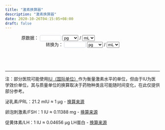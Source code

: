 ```yaml
---
title: "激素换算器"
description: "激素换算器"
date: 2020-10-26T04:15:05+08:00
draft: false
---
```


<div style="
  position: relative;
  display: flex;
  flex-direction: column;
  ">
  <style>
    input {
      color: #495057;
      border: 1px solid #ced4da;
      border-radius: 0.25rem;
      /*transition: border-color 0.15s ease-in-out, box-shadow 0.15s ease-in-out;*/
      padding: 1px;
      height: 1.5em;
    }

    select {
      color: #495057;
      border: 1px solid #ced4da;
      border-radius: 0.25rem;
      /*transition: border-color 0.15s ease-in-out, box-shadow 0.15s ease-in-out;*/
      padding: 1px;
      height: 1.5em;
    }

    input:focus {
      color: #495057;
      outline: 0;
      border-image: url(/images/shadow-i.png) 30 30 stretch;
      border-image-width: 3px;
      border-image-outset: 0px;
    }

  </style>
  <div style="margin:auto;align-items:baseline">
    <span>原数据：</span>
    <input type="text" id="val1" onkeyup="changed()" style="width: 10ex" />
    <select id="in1" oninput="changed()">
      <option value="1">pg</option>
      <option value="1000">ng</option>
      <option value="1000000">μg</option>
      <option value="mol">pmol</option>
      <option value="mol1000">nmol</option>
      <option value="mIU">mIU</option>
      <option value="uIU">μIU</option>
    </select>
    <span>/</span>
    <select id="in2" oninput="changed()">
      <option value="1">mL</option>
      <option value="100">dL</option>
      <option value="1000">L</option>
    </select>
    <select id="in3" oninput="changed()" style="visibility: hidden;">
      <option value="272.38">雌二醇</option>
      <option value="288.43">睾酮</option>
      <option value="23000">泌乳素</option>
      <option value="314.46">孕酮</option>
    </select>
    <select id="in4" oninput="changed()" style="visibility: hidden;">
      <option value="47170">泌乳素</option>
      <option value="113880">卵泡刺激素</option>
      <option value="46.56">促黄体素</option>
    </select>
  </div>
  <div style="margin:auto;">
    <span>转换为：</span>
    <input id="result" style="width: 10ex" value="" readonly="true" />
    <select id="out1" oninput="changed()">
      <option value="1">pg</option>
      <option value="1000">ng</option>
      <option value="1000000">μg</option>
      <option value="mol">pmol</option>
      <option value="mol1000">nmol</option>
    </select>
    <span>/</span>
    <select id="out2" oninput="changed()">
      <option value="1">mL</option>
      <option value="100">dL</option>
      <option value="1000">L</option>
    </select>
  </div>
</div>
<script type="text/javascript">
  function changed() {
    var val = Number(window.document.getElementById("val1").value);
    var in1 = window.document.getElementById("in1").value;
    var in2 = window.document.getElementById("in2").value;
    var in3 = Number(window.document.getElementById("in3").value);
    var in4 = Number(window.document.getElementById("in4").value);
    var out1 = window.document.getElementById("out1").value;
    var out2 = window.document.getElementById("out2").value;
    window.document.getElementById("in3").style.visibility = "hidden";
    window.document.getElementById("in4").style.visibility = "hidden";
    switch (in1) {
      case "mol":
        window.document.getElementById("in3").style.visibility = "visible";
        val = val * in3;
        break;
      case "mol1000":
        window.document.getElementById("in3").style.visibility = "visible";
        val = val * 1000 * in3;
        break;
      case "mIU":
        window.document.getElementById("in4").style.visibility = "visible";
        val = val * in4;
        break;
      case "uIU":
        window.document.getElementById("in4").style.visibility = "visible";
        val = val * in4 / 1000;
        break;
      default:
        //window.document.getElementById("in3").style.visibility = "hidden";
        val = val * Number(in1);
    }
    switch (out1) {
      case "mol":
        window.document.getElementById("in3").style.visibility = "visible";
        val = val / in3;
        break;
      case "mol1000":
        window.document.getElementById("in3").style.visibility = "visible";
        val = (val * 0.001) / in3;
        break;
      default:
        //window.document.getElementById("in3").style.visibility = "hidden";
        val = val / Number(out1);
    }
    val = (val * out2) / in2;
    if (isNaN(val)) {
      window.document.getElementById("result").value = "数值错误"; //输出
    } else {
      window.document.getElementById("result").value = val; //输出
    }
    return;
  }
</script>

&nbsp;

&nbsp;


---

注：部分医院可能使用[IU（国际单位）](https://zh.wikipedia.org/zh-hans/%E5%9B%BD%E9%99%85%E5%8D%95%E4%BD%8D)作为衡量激素水平的单位，但由于IU为医学效价单位，其与质量单位的换算取决于药物种类且可能随时间变化，在此仅提供部分参考。

泌乳素/PRL：21.2 mIU ≈ 1 μg - [换算来源](https://en.wikipedia.org/wiki/Prolactin#Units_and_unit_conversions)

卵泡刺激素/FSH：1 IU ≈ 0.11388 mg - [换算来源](https://en.wikipedia.org/wiki/Follicle-stimulating_hormone#Measurement)

促黄体素/LH：1 IU ≈ 0.04656 μg LH蛋白 - [换算来源](https://en.wikipedia.org/wiki/Luteinizing_hormone#Normal_levels)
